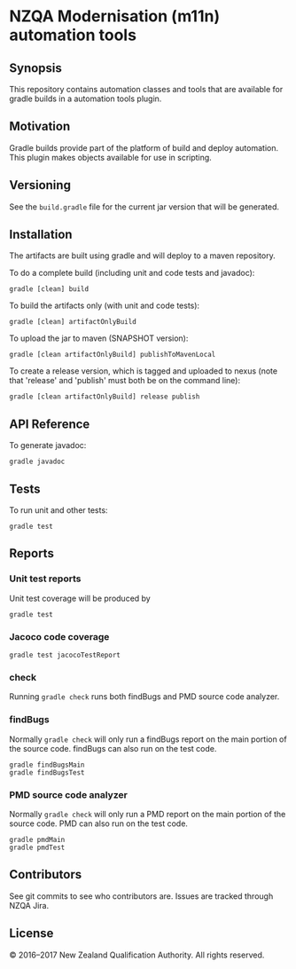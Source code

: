# NZQA Modernisation (m11n) automation tools

## Synopsis

This repository contains automation classes and tools that are available for gradle builds in a automation tools plugin.

## Motivation

Gradle builds provide part of the platform of build and deploy automation. This plugin makes objects available for
use in scripting.

## Versioning

See the `build.gradle` file for the current jar version that will be generated.

## Installation

The artifacts are built using gradle and will deploy to a maven repository.

To do a complete build (including unit and code tests and javadoc):
```
gradle [clean] build
```

To build the artifacts only (with unit and code tests):
```
gradle [clean] artifactOnlyBuild
```

To upload the jar to maven (SNAPSHOT version):
```
gradle [clean artifactOnlyBuild] publishToMavenLocal
```

To create a release version, which is tagged and uploaded to nexus
(note that 'release' and 'publish' must both be on the command line):
```
gradle [clean artifactOnlyBuild] release publish
```

## API Reference

To generate javadoc:
```
gradle javadoc
```

## Tests

To run unit and other tests:
```
gradle test
```

## Reports

### Unit test reports
Unit test coverage will be produced by
```
gradle test
```

### Jacoco code coverage
```
gradle test jacocoTestReport
```

### check
Running `gradle check` runs both findBugs and PMD source code analyzer.

### findBugs
Normally `gradle check` will only run a findBugs report on the main portion of the source code. findBugs can also run on the test code.
```
gradle findBugsMain
gradle findBugsTest
```

### PMD source code analyzer
Normally `gradle check` will only run a PMD report on the main portion of the source code. PMD can also run on the test code.
```
gradle pmdMain
gradle pmdTest
```

## Contributors

See git commits to see who contributors are. Issues are tracked through NZQA Jira.

## License

&copy; 2016&ndash;2017 New Zealand Qualification Authority. All rights reserved.

